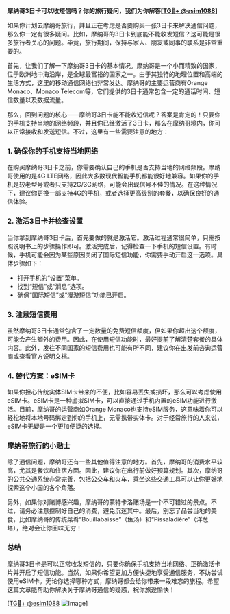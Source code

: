 **摩纳哥3日卡可以收短信吗？你的旅行疑问，我们为你解答[[TG💪+ @esim1088](https://t.me/s/esim1088)]**

如果你计划去摩纳哥旅行，并且正在考虑是否要购买一张3日卡来解决通信问题，那么你一定有很多疑问。比如，摩纳哥的3日卡到底能不能收发短信？这可能是很多旅行者关心的问题。毕竟，旅行期间，保持与家人、朋友或同事的联系是非常重要的。

首先，让我们了解一下摩纳哥3日卡的基本情况。摩纳哥是一个小而精致的国家，位于欧洲地中海沿岸，是全球最富裕的国家之一。由于其独特的地理位置和高端的生活方式，这里的移动通信网络也非常发达。摩纳哥的主要运营商有Orange Monaco、Monaco Telecom等，它们提供的3日卡通常包含一定的通话时间、短信数量以及数据流量。

那么，回到问题的核心——摩纳哥3日卡能不能收短信呢？答案是肯定的！只要你的手机支持当地的网络频段，并且你已经激活了3日卡，那么在摩纳哥境内，你可以正常接收和发送短信。不过，这里有一些需要注意的地方：

### **1. 确保你的手机支持当地网络**
在购买摩纳哥3日卡之前，你需要确认自己的手机是否支持当地的网络频段。摩纳哥使用的是4G LTE网络，因此大多数现代智能手机都能很好地兼容。如果你的手机是较老型号或者只支持2G/3G网络，可能会出现信号不佳的情况。在这种情况下，建议你更换一部支持4G的手机，或者选择更高级别的套餐，以确保良好的通信体验。

### **2. 激活3日卡并检查设置**
当你拿到摩纳哥3日卡后，首先要做的就是激活它。激活过程通常很简单，只需按照说明书上的步骤操作即可。激活完成后，记得检查一下手机的短信设置。有时候，手机可能会因为某些原因关闭了国际短信功能，你需要手动开启这一选项。具体步骤如下：
- 打开手机的“设置”菜单。
- 找到“短信”或“消息”选项。
- 确保“国际短信”或“漫游短信”功能已开启。

### **3. 注意短信费用**
虽然摩纳哥3日卡通常包含了一定数量的免费短信额度，但如果你超出这个额度，可能会产生额外的费用。因此，在使用短信功能时，最好提前了解清楚套餐的具体内容。此外，发往不同国家的短信费用也可能有所不同，建议你在出发前咨询运营商或查看官方说明文档。

### **4. 替代方案：eSIM卡**
如果你担心传统实体SIM卡带来的不便，比如容易丢失或损坏，那么可以考虑使用eSIM卡。eSIM卡是一种虚拟SIM卡，可以直接通过手机内置的eSIM功能进行激活。目前，摩纳哥的运营商如Orange Monaco也支持eSIM服务，这意味着你可以轻松地将本地号码绑定到你的手机上，无需携带实体卡。对于经常旅行的人来说，eSIM卡无疑是一个更加便捷的选择。

### **摩纳哥旅行的小贴士**
除了通信问题，摩纳哥还有一些其他值得注意的地方。首先，摩纳哥的消费水平较高，尤其是餐饮和住宿方面。因此，建议你在出行前做好预算规划。其次，摩纳哥的公共交通系统非常完善，包括公交车和火车，乘坐这些交通工具可以让你更好地探索这个小国的各个角落。

另外，如果你对赌博感兴趣，摩纳哥的蒙特卡洛赌场是一个不可错过的景点。不过，请务必注意控制好自己的消费，避免沉迷其中。最后，别忘了品尝当地的美食，比如摩纳哥的传统菜肴“Bouillabaisse”（鱼汤）和“Pissaladière”（洋葱塔），绝对会让你回味无穷！

### **总结**
摩纳哥3日卡是可以正常收发短信的，只要你确保手机支持当地网络、正确激活卡片并开启了短信功能。当然，如果你希望更加方便快捷地享受通信服务，不妨尝试使用eSIM卡。无论你选择哪种方式，摩纳哥都会给你带来一段难忘的旅程。希望这篇文章能帮助你解决关于摩纳哥通信的疑惑，祝你旅途愉快！

[[TG💪+ @esim1088](https://t.me/s/esim1088) ![Image](https://i.postimg.cc/4NQfJmqS/Snipaste-2025-05-13-00-14-12.png)]